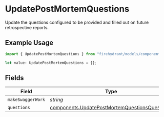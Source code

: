 # UpdatePostMortemQuestions

Update the questions configured to be provided and filled out on future retrospective reports.

## Example Usage

```typescript
import { UpdatePostMortemQuestions } from "firehydrant/models/components";

let value: UpdatePostMortemQuestions = {};
```

## Fields

| Field                                                                                                          | Type                                                                                                           | Required                                                                                                       | Description                                                                                                    |
| -------------------------------------------------------------------------------------------------------------- | -------------------------------------------------------------------------------------------------------------- | -------------------------------------------------------------------------------------------------------------- | -------------------------------------------------------------------------------------------------------------- |
| `makeSwaggerWork`                                                                                              | *string*                                                                                                       | :heavy_minus_sign:                                                                                             | N/A                                                                                                            |
| `questions`                                                                                                    | [components.UpdatePostMortemQuestionsQuestion](../../models/components/updatepostmortemquestionsquestion.md)[] | :heavy_minus_sign:                                                                                             | N/A                                                                                                            |